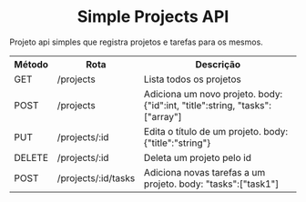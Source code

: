 <div>
  <h1 align="center"> Simple Projects API </h1>
  <p>Projeto api simples que registra projetos e tarefas para os mesmos.</p>
  <table>
    <tbody><tr>
      <th>Método</th>
      <th>Rota</th>
      <th>Descrição</th>
    </tr>
    <tr>
      <td>GET</td>
      <td>/projects</td>
      <td>Lista todos os projetos</td>
    </tr>
    <tr>
      <td>POST</td>
      <td>/projects</td>
      <td>Adiciona um novo projeto. body: {"id":int, "title":string, "tasks":["array"]</td>
    </tr>
    <tr>
      <td>PUT</td>
      <td>/projects/:id</td>
      <td>Edita o título de um projeto. body: {"title":"string"}</td>
    </tr>
    <tr>
      <td>DELETE</td>
      <td>/projects/:id</td>
      <td>Deleta um projeto pelo id</td>
    </tr>
    <tr>
      <td>POST</td>
      <td>/projects/:id/tasks</td>
      <td>Adiciona novas tarefas a um projeto. body: "tasks":["task1"]</td>
    </tr>
  </tbody></table>
</div>
